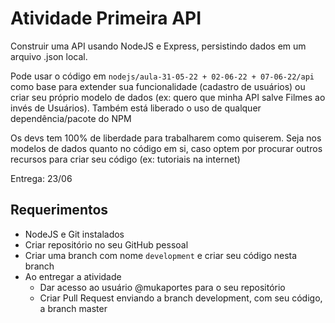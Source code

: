 # Atividade Primeira API

Construir uma API usando NodeJS e Express, persistindo dados em um arquivo .json local.

Pode usar o código em `nodejs/aula-31-05-22 + 02-06-22 + 07-06-22/api` como base para extender sua funcionalidade (cadastro de usuários) ou criar seu próprio modelo de dados (ex: quero que minha API salve Filmes ao invés de Usuários). Também está liberado o uso de qualquer dependência/pacote do NPM

Os devs tem 100% de liberdade para trabalharem como quiserem. Seja nos modelos de dados quanto no código em si, caso optem por procurar outros recursos para criar seu código (ex: tutoriais na internet)

Entrega: 23/06

## Requerimentos

- NodeJS e Git instalados
- Criar repositório no seu GitHub pessoal
- Criar uma branch com nome `development` e criar seu código nesta branch
- Ao entregar a atividade
  - Dar acesso ao usuário @mukaportes para o seu repositório
  - Criar Pull Request enviando a branch development, com seu código, a branch master


